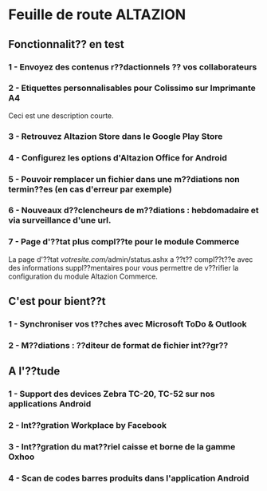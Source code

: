 <div class='roadmapPage'>
<h1>Feuille de route ALTAZION</h1>
<h2>Fonctionnalit?? en test</h2>
<div id="enTest">
<div class="item">
<h3>1 - Envoyez des contenus r??dactionnels ?? vos collaborateurs</h3>
</div>
<div class="item">
<h3>2 - Etiquettes personnalisables pour Colissimo sur Imprimante A4</h3>
<div>Ceci est une description courte.</div>
</div>
<div class="item">
<h3>3 - Retrouvez Altazion Store dans le Google Play Store</h3>
</div>
<div class="item">
<h3>4 - Configurez les options d'Altazion Office for Android </h3>
</div>
<div class="item">
<h3>5 - Pouvoir remplacer un fichier dans une m??diations non termin??es (en cas d'erreur par exemple)</h3>
</div>
<div class="item">
<h3>6 - Nouveaux d??clencheurs de m??diations : hebdomadaire et via surveillance d'une url.</h3>
</div>
<div class="item">
<h3>7 - Page d'??tat plus compl??te pour le module Commerce</h3>
<div>La page d'??tat <i>votresite.com/</i>admin/status.ashx a ??t?? compl??t??e avec des informations suppl??mentaires pour vous permettre de v??rifier la configuration du module Altazion Commerce.</div>
</div>
</div>
<h2>C'est pour bient??t</h2>
<div id="bientot">
<div class="item">
<h3>1 - Synchroniser vos t??ches avec Microsoft ToDo & Outlook </h3>
</div>
<div class="item">
<h3>2 - M??diations : ??diteur de format de fichier int??gr?? </h3>
</div>
</div>
<h2>A l'??tude</h2>
<div id="etude">
<div class="item">
<h3>1 - Support des devices Zebra TC-20, TC-52 sur nos applications Android</h3>
</div>
<div class="item">
<h3>2 - Int??gration Workplace by Facebook</h3>
</div>
<div class="item">
<h3>3 - Int??gration du mat??riel caisse et borne de la gamme Oxhoo</h3>
</div>
<div class="item">
<h3>4 - Scan de codes barres produits dans l'application Android</h3>
</div>
</div>
</div>


